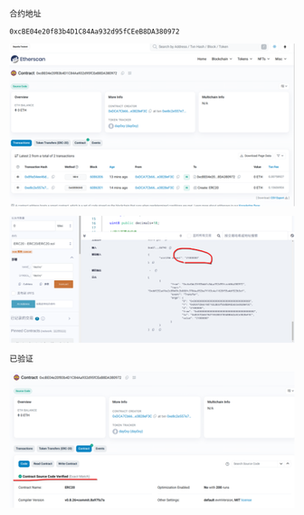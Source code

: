 合约地址

```
0xcBE04e20f83b4D1C84Aa932d95fCEeB8DA380972
```

![image-20240611232022695](assets/image-20240611232022695.png)

![image-20240611232053199](assets/image-20240611232053199.png)



已验证

![image-20240611232333207](assets/image-20240611232333207.png)